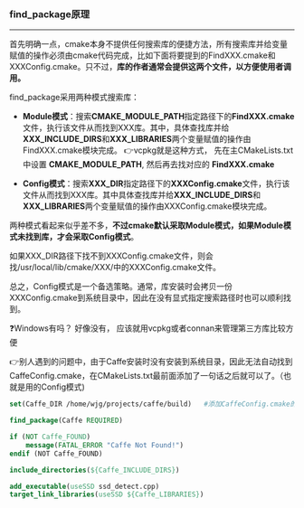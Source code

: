 ### find_package原理
---
首先明确一点，cmake本身不提供任何搜索库的便捷方法，所有搜索库并给变量赋值的操作必须由cmake代码完成，比如下面将要提到的FindXXX.cmake和XXXConfig.cmake。只不过，**库的作者通常会提供这两个文件，以方便使用者调用。**

find_package采用两种模式搜索库：

- **Module模式**：搜索**CMAKE_MODULE_PATH**指定路径下的**FindXXX.cmake**文件，执行该文件从而找到XXX库。其中，具体查找库并给**XXX_INCLUDE_DIRS**和**XXX_LIBRARIES**两个变量赋值的操作由FindXXX.cmake模块完成。
  👉vcpkg就是这种方式， 先在主CMakeLists.txt中设置 **CMAKE_MODULE_PATH**, 然后再去找对应的 **FindXXX.cmake**
  
- **Config模式**：搜索**XXX_DIR**指定路径下的**XXXConfig.cmake**文件，执行该文件从而找到XXX库。其中具体查找库并给**XXX_INCLUDE_DIRS**和**XXX_LIBRARIES**两个变量赋值的操作由XXXConfig.cmake模块完成。


两种模式看起来似乎差不多，**不过cmake默认采取Module模式，如果Module模式未找到库，才会采取Config模式**。

如果XXX_DIR路径下找不到XXXConfig.cmake文件，则会找/usr/local/lib/cmake/XXX/中的XXXConfig.cmake文件。

总之，Config模式是一个备选策略。通常，库安装时会拷贝一份XXXConfig.cmake到系统目录中，因此在没有显式指定搜索路径时也可以顺利找到。

❓Windows有吗？  好像没有， 应该就用vcpkg或者connan来管理第三方库比较方便

👉别人遇到的问题中，由于Caffe安装时没有安装到系统目录，因此无法自动找到CaffeConfig.cmake，在CMakeLists.txt最前面添加了一句话之后就可以了。（也就是用的Config模式)

```cmake
set(Caffe_DIR /home/wjg/projects/caffe/build)   #添加CaffeConfig.cmake的搜索路径

find_package(Caffe REQUIRED)

if (NOT Caffe_FOUND)
    message(FATAL_ERROR "Caffe Not Found!")
endif (NOT Caffe_FOUND)

include_directories(${Caffe_INCLUDE_DIRS})

add_executable(useSSD ssd_detect.cpp)
target_link_libraries(useSSD ${Caffe_LIBRARIES})
```